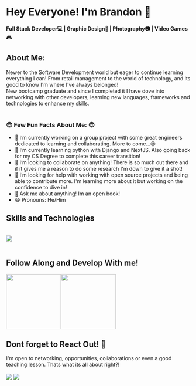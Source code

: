 <p align="center"><h1> Hey Everyone! I'm Brandon 👋</h1>
<b>Full Stack Developer💻 | Graphic Design🎨 | Photography📷 | Video Games🎮</b>

<h2>About Me: </h2>
Newer to the Software Development world but eager to continue learning everything I can! From retail management to the world of technology, and its good to know I'm where I've always belonged! <br />
New bootcamp graduate and since I completed it I have dove into networking with other developers, learning new languages, frameworks and technologies to enhance my skills. <br />
<br />
  
 <h3>😎  Few Fun Facts About Me: 😎 </h3>

- 🔭 I’m currently working on a group project with some great engineers dedicated to learning and collaborating. More to come...😉
- 🌱 I’m currently learning python with Django and NextJS. Also going back for my CS Degree to complete this career transition! 
- 👯 I’m looking to collaborate on anything! There is so much out there and if it gives me a reason to do some research I'm down to give it a shot! 
- 🤔 I’m looking for help with working with open source projects and being able to contribute more. I'm learning more about it but working on the confidence to dive in! 
- 💬 Ask me about anything! Im an open book! 
- 😄 Pronouns: He/Him

<h2 >Skills and Technologies</h2><br />
 
  <a href="https://skillicons.dev">
    <img src="https://skillicons.dev/icons?i=java,aws,bootstrap,cpp,css,jquery,git,html,js,maven,netlify,nodejs,ps,postgres,postman,py,react,spring,vscode,vue&theme=dark&perline=10" />
  </a>
<br />
<br />

## Follow Along and Develop With me!<br />
<a href="https://www.adamalston.com/"><a href="https://www.adamalston.com/"><img height="150px" src="https://github-readme-stats.vercel.app/api?username=itzbrandonlee&show_icons=true&theme=radical" /><img height="150px" src="https://github-readme-stats.vercel.app/api/top-langs/?username=itzbrandonlee&layout=compact&theme=radical"/>
</a>




## Dont forget to React Out! 📱<br />

I'm open to networking, opportunities, collaborations or even a good teaching lesson. Thats what its all about right?! <br />
<br />
<a href="mailto: brandon.zavala1990@gmail.com"><img src="https://img.shields.io/badge/Gmail-D14836?style=for-the-badge&logo=gmail&logoColor=white"></a>
<a href="https://www.linkedin.com/in/brandon-zavala"><img src="https://img.shields.io/badge/LinkedIn-0077B5?style=for-the-badge&logo=linkedin&logoColor=white"></a>
</p>


